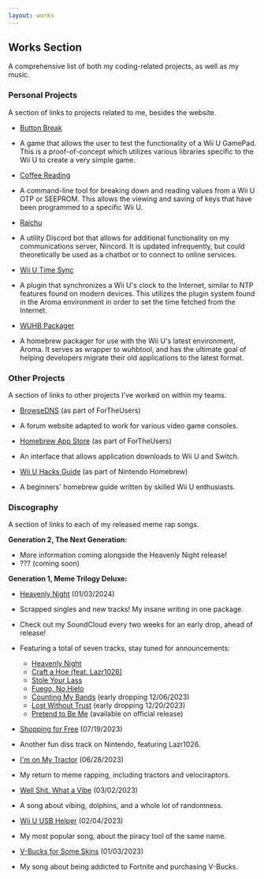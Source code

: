 ```yaml
---
layout: works
---
```


## Works Section

A comprehensive list of both my coding-related projects, as well as my music.

### Personal Projects

A section of links to projects related to me, besides the website.

* [Button Break](https://github.com/Nightkingale/Button-Break)
* A game that allows the user to test the functionality of a Wii U GamePad. This is a proof-of-concept which utilizes various libraries specific to the Wii U to create a very simple game.

* [Coffee Reading](https://github.com/Nightkingale/Coffee-Reading)
* A command-line tool for breaking down and reading values from a Wii U OTP or SEEPROM. This allows the viewing and saving of keys that have been programmed to a specific Wii U.

* [Raichu](https://github.com/Nightkingale/Raichu) 
* A utility Discord bot that allows for additional functionality on my communications server, Nincord. It is updated infrequently, but could theoretically be used as a chatbot or to connect to online services.

* [Wii U Time Sync](https://github.com/Nightkingale/Wii-U-Time-Sync)
* A plugin that synchronizes a Wii U's clock to the Internet, similar to NTP features found on modern devices. This utilizes the plugin system found in the Aroma environment in order to set the time fetched from the Internet.

* [WUHB Packager](https://github.com/Nightkingale/WUHB-Packager)
* A homebrew packager for use with the Wii U's latest environment, Aroma. It serves as wrapper to wuhbtool, and has the ultimate goal of helping developers migrate their old applications to the latest format. 

### Other Projects

A section of links to other projects I've worked on within my teams.

* [BrowseDNS](https://browsedns.net/) (as part of ForTheUsers)
* A forum website adapted to work for various video game consoles.

* [Homebrew App Store](https://github.com/fortheusers/hb-appstore) (as part of ForTheUsers)
* An interface that allows application downloads to Wii U and Switch. 

* [Wii U Hacks Guide](https://wiiu.hacks.guide/) (as part of Nintendo Homebrew)
* A beginners' homebrew guide written by skilled Wii U enthusiasts.

### Discography

A section of links to each of my released meme rap songs.

**Generation 2, The Next Generation:**

* More information coming alongside the Heavenly Night release!
* ??? (coming soon)

**Generation 1, Meme Trilogy Deluxe:**

* [Heavenly Night](https://push.fm/fl/hn) (01/03/2024)
* Scrapped singles and new tracks! My insane writing in one package.
* Check out my SoundCloud every two weeks for an early drop, ahead of release!
* Featuring a total of seven tracks, stay tuned for announcements:
    * [Heavenly Night](https://soundcloud.com/nightkingale/heavenly-night?in=nightkingale/sets/heavenly-night)
    * [Craft a Hoe (feat. Lazr1026)](https://soundcloud.com/nightkingale/craft-a-hoe?in=nightkingale/sets/heavenly-night)
    * [Stole Your Lass](https://soundcloud.com/nightkingale/stole-your-lass?in=nightkingale/sets/heavenly-night)
    * [Fuego, No Hielo](https://soundcloud.com/nightkingale/fuego-no-hielo?in=nightkingale/sets/heavenly-night)
    * [Counting My Bands](https://soundcloud.com/nightkingale/counting-my-bands?in=nightkingale/sets/heavenly-night) (early dropping 12/06/2023)
    * [Lost Without Trust](https://soundcloud.com/nightkingale/lost-without-trust?in=nightkingale/sets/heavenly-night) (early dropping 12/20/2023)
    * [Pretend to Be Me](https://soundcloud.com/nightkingale/pretend-to-be-me?in=nightkingale/sets/heavenly-night) (available on official release)
    
* [Shopping for Free](https://push.fm/fl/sff) (07/19/2023)
* Another fun diss track on Nintendo, featuring Lazr1026.

* [I'm on My Tractor](https://push.fm/fl/iomt) (06/28/2023)
* My return to meme rapping, including tractors and velociraptors.

* [Well Shit, What a Vibe](https://push.fm/fl/wswav) (03/02/2023)
* A song about vibing, dolphins, and a whole lot of randomness.

* [Wii U USB Helper](https://push.fm/fl/wuub) (02/04/2023)
* My most popular song, about the piracy tool of the same name.

* [V-Bucks for Some Skins](https://push.fm/fl/vbfss) (01/03/2023)
* My song about being addicted to Fortnite and purchasing V-Bucks.